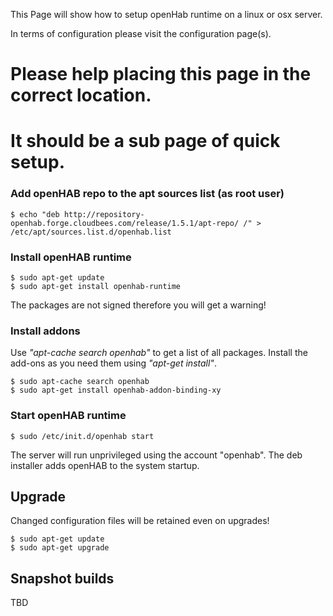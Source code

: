 This Page will show how to setup openHab runtime on a linux or osx server.

In terms of configuration please visit the configuration page(s). 

# Please help placing this page in the correct location.
# It should be a sub page of quick setup. 

### Add openHAB repo to the apt sources list (as root user)
    $ echo "deb http://repository-openhab.forge.cloudbees.com/release/1.5.1/apt-repo/ /" > /etc/apt/sources.list.d/openhab.list

### Install openHAB runtime

    $ sudo apt-get update
    $ sudo apt-get install openhab-runtime

The packages are not signed therefore you will get a warning!

### Install addons
Use *"apt-cache search openhab"* to get a list of all packages. Install the add-ons as you need them using *"apt-get install"*.

    $ sudo apt-cache search openhab
    $ sudo apt-get install openhab-addon-binding-xy

### Start openHAB runtime
    $ sudo /etc/init.d/openhab start
The server will run unprivileged using the account "openhab".
The deb installer adds openHAB to the system startup. 

## Upgrade
Changed configuration files will be retained even on upgrades!

    $ sudo apt-get update
    $ sudo apt-get upgrade

## Snapshot builds
TBD
